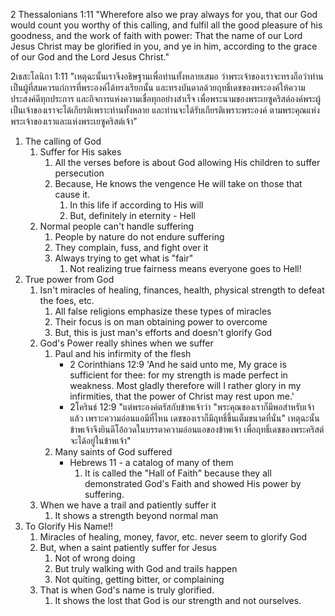 
2 Thessalonians 1:11 "Wherefore also we pray always for you, that our God would count you worthy of this calling, and fulfil all the good pleasure of his goodness, and the work of faith with power: That the name of our Lord Jesus Christ may be glorified in you, and ye in him, according to the grace of our God and the Lord Jesus Christ."

2เธสะโลนิกา 1:11 "เหตุฉะนั้นเราจึงอธิษฐานเพื่อท่านทั้งหลายเสมอ ว่าพระเจ้าของเราจะทรงถือว่าท่านเป็นผู้ที่สมควรแก่การที่พระองค์ได้ทรงเรียกนั้น และทรงบันดาลด้วยฤทธิ์เดชของพระองค์ให้ความประสงค์ดีทุกประการ และกิจการแห่งความเชื่อทุกอย่างสำเร็จ เพื่อพระนามของพระเยซูคริสต์องค์พระผู้เป็นเจ้าของเราจะได้เกียรติเพราะท่านทั้งหลาย และท่านจะได้รับเกียรติเพราะพระองค์ ตามพระคุณแห่งพระเจ้าของเราและแห่งพระเยซูคริสต์เจ้า"

1. The calling of God
    1. Suffer for His sakes
        1. All the verses before is about God allowing His children to suffer persecution
        2. Because, He knows the vengence He will take on those that cause it.
            1. In this life if according to His will
            2. But, definitely in eternity - Hell
    2. Normal people can't handle suffering
        1. People by nature do not endure suffering
        2. They complain, fuss, and fight over it
        3. Always trying to get what is "fair"
            1. Not realizing true fairness means everyone goes to Hell!
2. True power from God
    1. Isn't miracles of healing, finances, health, physical strength to defeat the foes, etc.
        1. All false religions emphasize these types of miracles
        2. Their focus is on man obtaining power to overcome
        3. But, this is just man's efforts and doesn't glorify God
    2. God's Power really shines when we suffer
        1. Paul and his infirmity of the flesh
            - 2 Corinthians 12:9 'And he said unto me, My grace is sufficient for thee: for my strength is made perfect in weakness. Most gladly therefore will I rather glory in my infirmities, that the power of Christ may rest upon me.'
            - 2โครินธ์ 12:9 "แต่พระองค์ตรัสกับข้าพเจ้าว่า "พระคุณของเราก็มีพอสำหรับเจ้าแล้ว เพราะความอ่อนแอมีที่ไหน เดชของเราก็มีฤทธิ์ขึ้นเต็มขนาดที่นั่น" เหตุฉะนั้นข้าพเจ้าจึงยินดีโอ้อวดในบรรดาความอ่อนแอของข้าพเจ้า เพื่อฤทธิ์เดชของพระคริสต์จะได้อยู่ในข้าพเจ้า"
        2. Many saints of God suffered
            - Hebrews 11 - a catalog of many of them
                1. It is called the "Hall of Faith" because they all demonstrated God's Faith and showed His power by suffering.
    3. When we have a trail and patiently suffer it
        1. It shows a strength beyond normal man
3. To Glorify His Name!!
    1. Miracles of healing, money, favor, etc. never seem to glorify God
    2. But, when a saint patiently suffer for Jesus
        1. Not of wrong doing
        2. But truly walking with God and trails happen
        3. Not quiting, getting bitter, or complaining
    3. That is when God's name is truly glorified.
        1. It shows the lost that God is our strength and not ourselves.